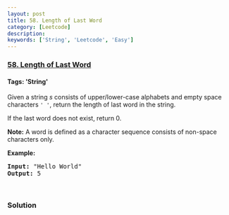 ```yaml
---
layout: post
title: 58. Length of Last Word
category: [Leetcode]
description: 
keywords: ['String', 'Leetcode', 'Easy']
---
```

### [58. Length of Last Word](https://leetcode.com/problems/length-of-last-word)

#### Tags: 'String'

<div class="content__u3I1 question-content__JfgR"><div><p>Given a string <i>s</i> consists of upper/lower-case alphabets and empty space characters <code>' '</code>, return the length of last word in the string.</p>
<p>If the last word does not exist, return 0.</p>
<p><b>Note:</b> A word is defined as a character sequence consists of non-space characters only.</p>
<p><b>Example:</b></p>
<pre><b>Input:</b> "Hello World"
<b>Output:</b> 5
</pre>
<p> </p>
</div></div>

### Solution
